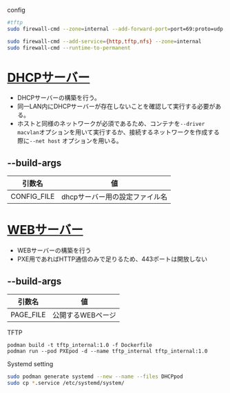 config
```bash
#tftp
sudo firewall-cmd --zone=internal --add-forward-port=port=69:proto=udp:toport=8069

sudo firewall-cmd --add-service={http,tftp,nfs} --zone=internal
sudo firewall-cmd --runtime-to-permanent
```


# [DHCPサーバー](dhcpd/Readme.md)
- DHCPサーバーの構築を行う。  
- 同一LAN内にDHCPサーバーが存在しないことを確認して実行する必要がある。  
- ホストと同様のネットワークが必須であるため、コンテナを`--driver macvlan`オプションを用いて実行するか、接続するネットワークを作成する際に`--net host` オプションを用いる。

## --build-args
|引数名|値|
|:-:|:-:|
|CONFIG_FILE|dhcpサーバー用の設定ファイル名|


# [WEBサーバー](nginx/Readme.md)
- WEBサーバーの構築を行う
- PXE用であればHTTP通信のみで足りるため、443ポートは開放しない

## --build-args
|引数名|値|
|:-:|:-:|
|PAGE_FILE|公開するWEBページ|

TFTP
```
podman build -t tftp_internal:1.0 -f Dockerfile
podman run --pod PXEpod -d --name tftp_internal tftp_internal:1.0
```

Systemd setting
```bash
sudo podman generate systemd --new --name --files DHCPpod
sudo cp *.service /etc/systemd/system/
```